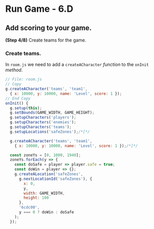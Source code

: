 # Run Game - 6.D

## Add scoring to your game.

**(Step 4/8)** Create teams for the game.

### Create teams.

In `room.js` we need to add a `createACharacter` _function_ to the `onInit` _method_.

```javascript
// File: room.js
// Copy
g.createACharacter('teams', 'team1',
  { x: 10000, y: 10000, name: 'Level', score: 1 });
// End Copy
onInit() {
  g.setup(this);
  g.setBounds(GAME_WIDTH, GAME_HEIGHT);
  g.setupCharacters('players');
  g.setupCharacters('enemies');
  g.setupCharacters('teams');
  g.setupLocations('safeZones');/*[*/

  g.createACharacter('teams', 'team1',
    { x: 10000, y: 10000, name: 'Level', score: 1 });/*]*/

  const zoneYs = [0, 1000, 1940];
  zoneYs.forEach(y => {
    const doSafe = player => player.safe = true;
    const doWin = player => {};
    g.createALocation('safeZones',
      g.nextLocationId('safeZones'), {
        x: 0,
        y,
        width: GAME_WIDTH,
        height: 100
      },
      '6cdc00',
      y === 0 ? doWin : doSafe
    );
  });
```
